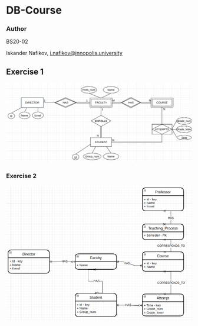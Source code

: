 # DB-Course

### Author
BS20-02

Iskander Nafikov, i.nafikov@innopolis.university

## Exercise 1
![alt text](./ex1.png)

### Exercise 2
![alt_text](./ex2.png)

